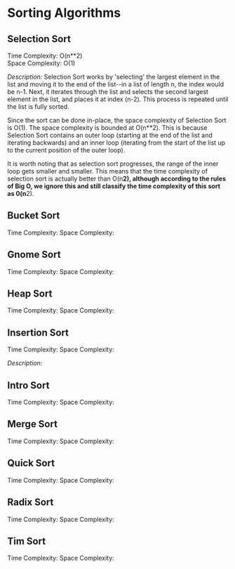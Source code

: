 # Sorting Algorithms

## Selection Sort
Time Complexity: O(n**2)      
Space Complexity: O(1)

*Description:*
Selection Sort works by 'selecting' the largest element in the list and moving it to the end of the list--in a list of length n, the index would be n-1.  Next, it iterates through the list and selects the second largest element in the list, and places it at index (n-2). This process is repeated until the list is fully sorted.  

Since the sort can be done in-place, the space complexity of Selection Sort is O(1).  The space complexity is bounded at O(n**2).  This is because Selection Sort contains an outer loop (starting at the end of the list and iterating backwards) and an inner loop (iterating from the start of the list up to the current position of the outer loop).  

It is worth noting that as selection sort progresses, the range of the inner loop gets smaller and smaller.  This means that the time complexity of selection sort is actually better than O(n**2), although according to the rules of Big O, we ignore this and still classify the time complexity of this sort as 0(n**2).

## Bucket Sort
Time Complexity:
Space Complexity:

## Gnome Sort  
Time Complexity:
Space Complexity:

## Heap Sort
Time Complexity:
Space Complexity:

## Insertion Sort
Time Complexity:
Space Complexity:

*Description:*  

## Intro Sort
Time Complexity:
Space Complexity:

## Merge Sort
Time Complexity:
Space Complexity:

## Quick Sort
Time Complexity:
Space Complexity:

## Radix Sort
Time Complexity:
Space Complexity:

## Tim Sort
Time Complexity:
Space Complexity:
